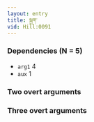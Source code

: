 ```yaml
---
layout: entry
title: སྐྲག་
vid: Hill:0091
---
```

### Dependencies (N = 5)
* `arg1` 4
* `aux` 1


### Two overt arguments


### Three overt arguments
